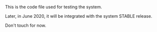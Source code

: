 This is the code file used for testing the system.

Later, in June 2020, it will be integrated with the system STABLE release.

Don't touch for now.